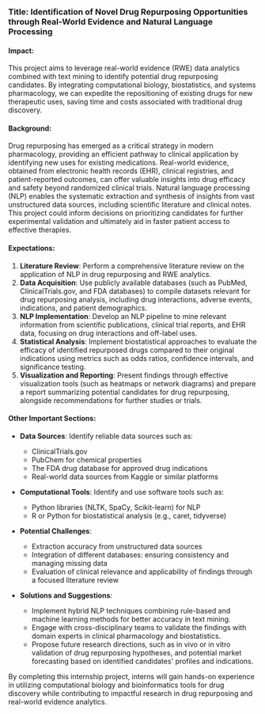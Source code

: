 ### Title: Identification of Novel Drug Repurposing Opportunities through Real-World Evidence and Natural Language Processing

#### Impact:
This project aims to leverage real-world evidence (RWE) data analytics combined with text mining to identify potential drug repurposing candidates. By integrating computational biology, biostatistics, and systems pharmacology, we can expedite the repositioning of existing drugs for new therapeutic uses, saving time and costs associated with traditional drug discovery.

#### Background:
Drug repurposing has emerged as a critical strategy in modern pharmacology, providing an efficient pathway to clinical application by identifying new uses for existing medications. Real-world evidence, obtained from electronic health records (EHR), clinical registries, and patient-reported outcomes, can offer valuable insights into drug efficacy and safety beyond randomized clinical trials. Natural language processing (NLP) enables the systematic extraction and synthesis of insights from vast unstructured data sources, including scientific literature and clinical notes. This project could inform decisions on prioritizing candidates for further experimental validation and ultimately aid in faster patient access to effective therapies.

#### Expectations:
1. **Literature Review**: Perform a comprehensive literature review on the application of NLP in drug repurposing and RWE analytics.
2. **Data Acquisition**: Use publicly available databases (such as PubMed, ClinicalTrials.gov, and FDA databases) to compile datasets relevant for drug repurposing analysis, including drug interactions, adverse events, indications, and patient demographics.
3. **NLP Implementation**: Develop an NLP pipeline to mine relevant information from scientific publications, clinical trial reports, and EHR data, focusing on drug interactions and off-label uses.
4. **Statistical Analysis**: Implement biostatistical approaches to evaluate the efficacy of identified repurposed drugs compared to their original indications using metrics such as odds ratios, confidence intervals, and significance testing.
5. **Visualization and Reporting**: Present findings through effective visualization tools (such as heatmaps or network diagrams) and prepare a report summarizing potential candidates for drug repurposing, alongside recommendations for further studies or trials.

#### Other Important Sections:

- **Data Sources**: Identify reliable data sources such as:
  - ClinicalTrials.gov
  - PubChem for chemical properties
  - The FDA drug database for approved drug indications
  - Real-world data sources from Kaggle or similar platforms

- **Computational Tools**: Identify and use software tools such as:
  - Python libraries (NLTK, SpaCy, Scikit-learn) for NLP
  - R or Python for biostatistical analysis (e.g., caret, tidyverse)

- **Potential Challenges**:
  - Extraction accuracy from unstructured data sources
  - Integration of different databases: ensuring consistency and managing missing data
  - Evaluation of clinical relevance and applicability of findings through a focused literature review

- **Solutions and Suggestions**:
  - Implement hybrid NLP techniques combining rule-based and machine learning methods for better accuracy in text mining.
  - Engage with cross-disciplinary teams to validate the findings with domain experts in clinical pharmacology and biostatistics.
  - Propose future research directions, such as in vivo or in vitro validation of drug repurposing hypotheses, and potential market forecasting based on identified candidates' profiles and indications.

By completing this internship project, interns will gain hands-on experience in utilizing computational biology and bioinformatics tools for drug discovery while contributing to impactful research in drug repurposing and real-world evidence analytics.